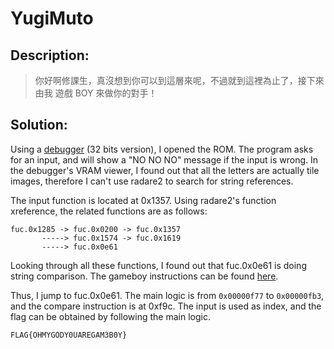 # YugiMuto

## Description:

> 你好啊修課生，真沒想到你可以到這層來呢，不過就到這裡為止了，接下來由我 遊戲 BOY 來做你的對手！

## Solution:

Using a [debugger](http://bgb.bircd.org/) (32 bits version), I opened the ROM. The program asks for an input, and will show a "NO NO NO" message if the input is wrong. In the debugger's VRAM viewer, I found out that all the letters are actually tile images, therefore I can't use radare2 to search for string references.

The input function is located at 0x1357. Using radare2's function xreference, the related functions are as follows:

```
fuc.0x1285 -> fuc.0x0200 -> fuc.0x1357
       -----> fuc.0x1574 -> fuc.0x1619
       -----> fuc.0x0e61
```

Looking through all these functions, I found out that fuc.0x0e61 is doing string comparison. The gameboy instructions can be found [here](http://marc.rawer.de/Gameboy/Docs/GBCPUman.pdf).

Thus, I jump to fuc.0x0e61. The main logic is from `0x00000f77` to `0x00000fb3`, and the compare instruction is at 0xf9c. The input is used as index, and the flag can be obtained by following the main logic.

`FLAG{OHMYGODY0UAREGAM3B0Y}`
